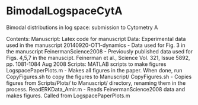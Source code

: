 # BimodalLogspaceCytA
Bimodal distributions in log space: submission to Cytometry A 

Contents:
Manuscript: Latex code for manuscript
Data: Experimental data used in the manuscript
	20140920-OT1-dynamics	- Data used for Fig. 3 in the manuscript
	FeinermanScience2008	- Previously published data used for Figs. 4,5,7 in the manuscipt.
				  Feinerman et al., Science Vol. 321, Issue 5892, pp. 1081-1084 Aug 2008
Scripts: MATLAB scripts to make figures
	LogspacePaperPlots.m 	- Makes all figures in the paper. When done, run CopyFigures.sh to copy the figures to Manuscript/
        CopyFigures.sh		- Copies figures from Scripts/Plots/ to Manuscript/ directory, renaming them in the process.
	ReadERKData_Amir.m	- Reads FeinermanScience2008 data and makes figures. Called from LogspacePaperPlots.m	
